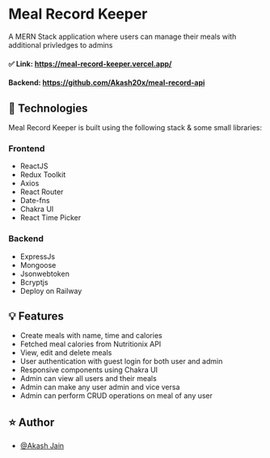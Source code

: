 # Meal Record Keeper
A MERN Stack application where users can manage their meals with additional privledges to admins 

#### ✅ Link: https://meal-record-keeper.vercel.app/

#### Backend: https://github.com/Akash20x/meal-record-api

## 📝 Technologies
Meal Record Keeper is built using the following stack & some small libraries:

### Frontend
- ReactJS
- Redux Toolkit
- Axios
- React Router
- Date-fns
- Chakra UI
- React Time Picker

### Backend
- ExpressJs
- Mongoose
- Jsonwebtoken
- Bcryptjs
- Deploy on Railway

## 💡 Features
- Create meals with name, time and calories
- Fetched meal calories from Nutritionix API
- View, edit and delete meals
- User authentication with guest login for both user and admin
- Responsive components using Chakra UI
- Admin can view all users and their meals 
- Admin can make any user admin and vice versa
- Admin can perform CRUD operations on meal of any user


## ⭐ Author
- [@Akash Jain](https://github.com/Akash20x)
